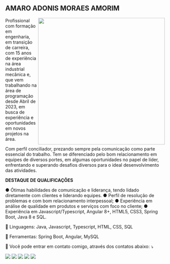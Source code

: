 <H2>AMARO ADONIS MORAES AMORIM</H2>

<img src="https://static.vecteezy.com/system/resources/previews/010/998/283/non_2x/3d-programmer-pc-illustration-side-view-free-png.png" min-width="400px" max-width="400px" width="400px" align="right">

<p align="left"> 
Profissional com formação em engenharia, em transição de carreira, com 15 anos de experiência na área industrial mecânica e, que vem trabalhando na área de programação desde Abril de 2023, em busca de experiência e oportunidades em novos projetos na área.

Com perfil conciliador, prezando sempre pela comunicação como parte essencial do trabalho. Tem se diferenciado pelo bom relacionamento em equipes de diversos portes, em algumas oportunidades no papel de líder, enfrentando e superando desafios diversos para o ideal desenvolvimento das atividades.

<strong>DESTAQUE DE QUALIFICAÇÕES</strong>

●	Ótimas habilidades de comunicação e liderança, tendo lidado diretamente com clientes e liderando equipes.
●	Perfil de resolução de problemas e com bom relacionamento interpessoal;
●	Experiência em análise de qualidade em produtos e serviços com foco no cliente;
●	Experiência em Javascript/Typescript, Angular 8+, HTML5, CSS3, Spring Boot, Java 8 e SQL.

</p>

<p align="left">
  🦄 Linguagens: Java, Javascript, Typescript, HTML, CSS, SQL
</p>

<p align="left">
  💼 Ferramentas: Spring Boot, Angular, MySQL
</p>

<p align="left">
  💌 Você pode entrar em contato comigo, através dos contatos abaixo: ⤵️
</p>

<p align="left">
  <a href="#" alt="Gmail">
  <img src="https://img.shields.io/badge/-Gmail-FF0000?style=flat-square&labelColor=FF0000&logo=gmail&logoColor=white&link=amaro.adonis@gmail.com"><a>
  <a href="#" alt="LinkedIn">
  <img src="https://img.shields.io/badge/-Linkedin-0e76a8?style=flat-square&logo=Linkedin&logoColor=white&link=https://www.linkedin.com/in/amaroamorim"/></a>
  <a href="#" alt="WhatsApp">
  <img src="https://img.shields.io/badge/-WhatsApp-25d366?style=flat-square&labelColor=25d366&logo=whatsapp&logoColor=white&link=https://wa.me/5582981818166"/></a>
  <a href="#" alt="Facebook">
  <img src="https://img.shields.io/badge/-Facebook-3b5998?style=flat-square&labelColor=3b5998&logo=facebook&logoColor=white&link=https://www.facebook.com/amaro.adonis"/></a>
  <a href="#" alt="Instagram">
  <img src="https://img.shields.io/badge/-Instagram-DF0174?style=flat-square&labelColor=DF0174&logo=instagram&logoColor=white&link=https://www.instagram.com/amaroadonis/"/></a>
</p>
